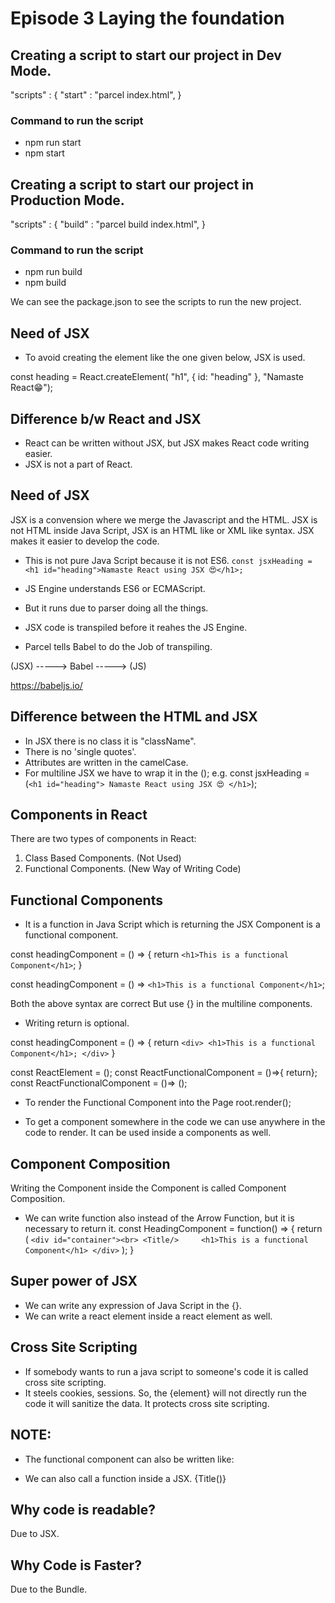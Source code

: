 # Episode 3 Laying the foundation

## Creating a script to start our project in Dev Mode.
"scripts" : {
    "start" : "parcel index.html",
}

### Command to run the script
- npm run start
- npm start

## Creating a script to start our project in Production Mode.
"scripts" : {
    "build" : "parcel build index.html",
}

### Command to run the script
- npm run build
- npm build

We can see the package.json to see the scripts to run the new project.


## Need of JSX
- To avoid creating the element like the one given below, JSX is used.

const heading = React.createElement(
    "h1", 
    { id: "heading" }, 
    "Namaste React😁");

## Difference b/w React and JSX
- React can be written without JSX, but JSX makes React code writing easier.
- JSX is not a part of React.

## Need of JSX
JSX is a convension where we merge the Javascript and the HTML.
JSX is not HTML inside Java Script, JSX is an HTML like or XML like syntax.
JSX makes it easier to develop the code.

- This is not pure Java Script because it is not ES6. 
`const jsxHeading = <h1 id="heading">Namaste React using JSX 😍</h1>;`

- JS Engine understands ES6 or ECMAScript.
- But it runs due to parser doing all the things.

- JSX code is transpiled before it reahes the JS Engine.

- Parcel tells Babel to do the Job of transpiling.

(JSX) -----> Babel -----> (JS)

https://babeljs.io/

## Difference between the HTML and JSX
- In JSX there is no class it is "className".
- There is no 'single quotes'.
- Attributes are written in the camelCase.
- For multiline JSX we have to wrap it in the ();
  e.g. const jsxHeading = (```<h1 id="heading">
        Namaste React using JSX 😍
        </h1>```);


## Components in React
There are two types of components in React:
1. Class Based Components. (Not Used)
2. Functional Components. (New Way of Writing Code)


## Functional Components
- It is a function in Java Script which is returning the JSX Component 
  is a functional component.

const headingComponent = () => {
    return `<h1>This is a functional Component</h1>`;
}

const headingComponent = () => `<h1>This is a functional Component</h1>`;

Both the above syntax are correct But use {} in the multiline components.

- Writing return is optional.

const headingComponent = () => {
    return 
    ```<div>
        <h1>This is a functional Component</h1>;
    </div>```
}

const ReactElement = ();
const ReactFunctionalComponent = ()=>{ return};
const ReactFunctionalComponent = ()=> ();

- To render the Functional Component into the Page
root.render(<reactFunctionalComponent/>);

- To get a component somewhere in the code we can use
<reactFunctionalComponent/> anywhere in the code to render.
It can be used inside a components as well.


## Component Composition
Writing the Component inside the Component is called Component Composition.

- We can write function also instead of the Arrow Function, but it is necessary to return it.
const HeadingComponent = function() => {
    return (
        ```<div id="container"><br>
            <Title/>    
            <h1>This is a functional Component</h1>
        </div>```
    );
}

## Super power of JSX 
- We can write any expression of Java Script in the {}.
- We can write a react element inside a react element as well.

## Cross Site Scripting
- If somebody wants to run a java script to someone's code it is called cross site scripting.
- It steels cookies, sessions.
So, the {element} will not directly run the code it will sanitize the data. It protects cross site scripting.

## NOTE:
- The functional component can also be written like:
<Title/> or <Title></Title>

- We can also call a function inside a JSX.
{Title()}


## Why code is readable?
Due to JSX.

## Why Code is Faster?
Due to the Bundle.



